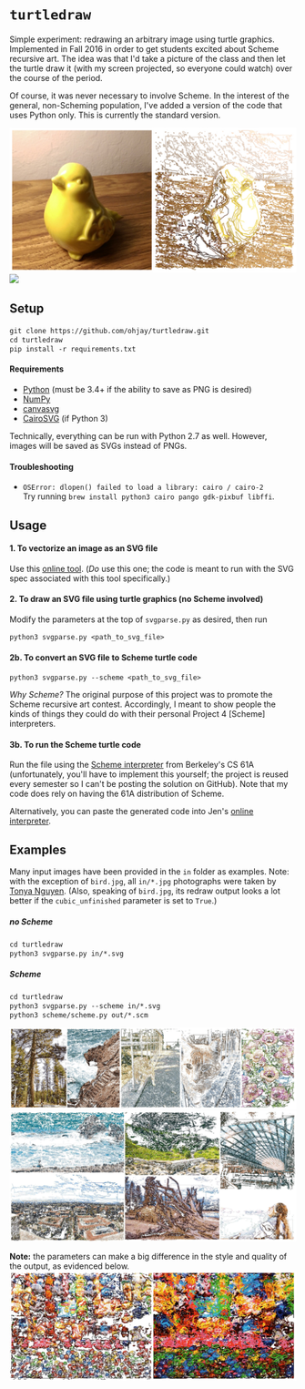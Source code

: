 # `turtledraw`
Simple experiment: redrawing an arbitrary image using turtle graphics. Implemented in Fall 2016 in order to get students excited about Scheme recursive art. The idea was that I'd take a picture of the class and then let the turtle draw it (with my screen projected, so everyone could watch) over the course of the period.

Of course, it was never necessary to involve Scheme. In the interest of the general, non-Scheming population, I've added a version of the code that uses Python only. This is currently the standard version.

![bird](out/comparisons/bird.jpg)
[![](https://user-images.githubusercontent.com/8358648/34330119-9d3218d8-e8cc-11e7-8b39-b5302aa124d3.gif)](https://github.com/gunasekharravilla/turtle-scribbling/blob/master/out/comparisons/turtle.gif?raw=true)

## Setup
```
git clone https://github.com/ohjay/turtledraw.git
cd turtledraw
pip install -r requirements.txt
```

#### Requirements
- [Python](https://www.python.org/) (must be 3.4+ if the ability to save as PNG is desired)
- [NumPy](http://www.numpy.org/)
- [canvasvg](https://github.com/WojciechMula/canvas2svg)
- [CairoSVG](http://cairosvg.org/) (if Python 3)

Technically, everything can be run with Python 2.7 as well. However, images will be saved as SVGs instead of PNGs.

#### Troubleshooting
- `OSError: dlopen() failed to load a library: cairo / cairo-2`<br>
  Try running `brew install python3 cairo pango gdk-pixbuf libffi`.

## Usage
#### 1. To vectorize an image as an SVG file
Use this [online tool](https://www.vectorizer.io/). (_Do_ use this one; the code is meant to run with the SVG spec associated with this tool specifically.)

#### 2. To draw an SVG file using turtle graphics (no Scheme involved)
Modify the parameters at the top of `svgparse.py` as desired, then run
```
python3 svgparse.py <path_to_svg_file>
```

#### 2b. To convert an SVG file to Scheme turtle code
```
python3 svgparse.py --scheme <path_to_svg_file>
```

_Why Scheme?_ The original purpose of this project was to promote the Scheme recursive art contest. Accordingly, I meant to show people the kinds of things they could do with their personal Project 4 [Scheme] interpreters.

#### 3b. To run the Scheme turtle code
Run the file using the [Scheme interpreter](https://inst.eecs.berkeley.edu/~cs61a/sp17/proj/scheme/) from Berkeley's CS 61A (unfortunately, you'll have to implement this yourself; the project is reused every semester so I can't be posting the solution on GitHub). Note that my code does rely on having the 61A distribution of Scheme.

Alternatively, you can paste the generated code into Jen's [online interpreter](https://scheme.cs61a.org/).

## Examples
Many input images have been provided in the `in` folder as examples. Note: with the exception of `bird.jpg`, all `in/*.jpg` photographs were taken by [Tonya Nguyen](https://tonyanguyen.github.io/). (Also, speaking of `bird.jpg`, its redraw output looks a lot better if the `cubic_unfinished` parameter is set to `True`.)

##### _no Scheme_
```
cd turtledraw
python3 svgparse.py in/*.svg
```

##### _Scheme_
```
cd turtledraw
python3 svgparse.py --scheme in/*.svg
python3 scheme/scheme.py out/*.scm
```

![examples 5, 19, 27, 32, 37](out/comparisons/examples0.jpg)
![examples 4, 6, 7, 16, 12, 23](out/comparisons/examples1.jpg)

**Note:** the parameters can make a big difference in the style and quality of the output, as evidenced below.
![example 41](out/comparisons/example41.jpg)
